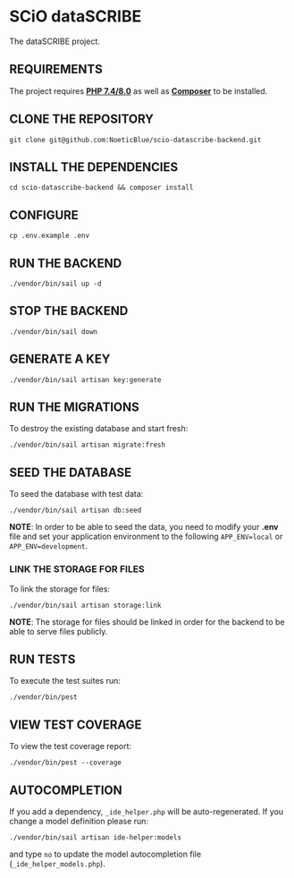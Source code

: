 # SCiO dataSCRIBE

The dataSCRIBE project.

## REQUIREMENTS

The project requires **[PHP 7.4/8.0](https://www.php.net/manual/en/install.php)** as well as **[Composer](https://getcomposer.org/doc/00-intro.md#installation-linux-unix-macos)** to be installed.

## CLONE THE REPOSITORY

    git clone git@github.com:NoeticBlue/scio-datascribe-backend.git

## INSTALL THE DEPENDENCIES

    cd scio-datascribe-backend && composer install

## CONFIGURE

    cp .env.example .env

## RUN THE BACKEND

    ./vendor/bin/sail up -d

## STOP THE BACKEND

    ./vendor/bin/sail down

## GENERATE A KEY

    ./vendor/bin/sail artisan key:generate

## RUN THE MIGRATIONS

To destroy the existing database and start fresh:

    ./vendor/bin/sail artisan migrate:fresh

## SEED THE DATABASE

To seed the database with test data:

    ./vendor/bin/sail artisan db:seed

**NOTE**: In order to be able to seed the data, you need to modify your **.env** file and set your application environment to the following `APP_ENV=local` or `APP_ENV=development`.

### LINK THE STORAGE FOR FILES

To link the storage for files:

    ./vendor/bin/sail artisan storage:link

**NOTE**: The storage for files should be linked in order for the backend to be able to serve files publicly.

## RUN TESTS

To execute the test suites run:

    ./vendor/bin/pest

## VIEW TEST COVERAGE

To view the test coverage report:

    ./vendor/bin/pest --coverage

## AUTOCOMPLETION

If you add a dependency, `_ide_helper.php` will be auto-regenerated. If you change a model definition please run:

    ./vendor/bin/sail artisan ide-helper:models

and type `no` to update the model autocompletion file (`_ide_helper_models.php`).
